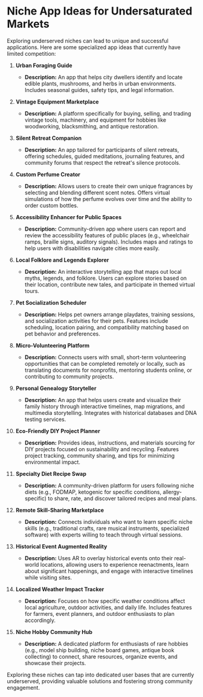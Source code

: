 # Niche App Ideas for Undersaturated Markets

Exploring underserved niches can lead to unique and successful applications. Here are some specialized app ideas that currently have limited competition:

1. **Urban Foraging Guide**
   - **Description:** An app that helps city dwellers identify and locate edible plants, mushrooms, and herbs in urban environments. Includes seasonal guides, safety tips, and legal information.

2. **Vintage Equipment Marketplace**
   - **Description:** A platform specifically for buying, selling, and trading vintage tools, machinery, and equipment for hobbies like woodworking, blacksmithing, and antique restoration.

3. **Silent Retreat Companion**
   - **Description:** An app tailored for participants of silent retreats, offering schedules, guided meditations, journaling features, and community forums that respect the retreat's silence protocols.

4. **Custom Perfume Creator**
   - **Description:** Allows users to create their own unique fragrances by selecting and blending different scent notes. Offers virtual simulations of how the perfume evolves over time and the ability to order custom bottles.

5. **Accessibility Enhancer for Public Spaces**
   - **Description:** Community-driven app where users can report and review the accessibility features of public places (e.g., wheelchair ramps, braille signs, auditory signals). Includes maps and ratings to help users with disabilities navigate cities more easily.

6. **Local Folklore and Legends Explorer**
   - **Description:** An interactive storytelling app that maps out local myths, legends, and folklore. Users can explore stories based on their location, contribute new tales, and participate in themed virtual tours.

7. **Pet Socialization Scheduler**
   - **Description:** Helps pet owners arrange playdates, training sessions, and socialization activities for their pets. Features include scheduling, location pairing, and compatibility matching based on pet behavior and preferences.

8. **Micro-Volunteering Platform**
   - **Description:** Connects users with small, short-term volunteering opportunities that can be completed remotely or locally, such as translating documents for nonprofits, mentoring students online, or contributing to community projects.

9. **Personal Genealogy Storyteller**
   - **Description:** An app that helps users create and visualize their family history through interactive timelines, map migrations, and multimedia storytelling. Integrates with historical databases and DNA testing services.

10. **Eco-Friendly DIY Project Planner**
    - **Description:** Provides ideas, instructions, and materials sourcing for DIY projects focused on sustainability and recycling. Features project tracking, community sharing, and tips for minimizing environmental impact.

11. **Specialty Diet Recipe Swap**
    - **Description:** A community-driven platform for users following niche diets (e.g., FODMAP, ketogenic for specific conditions, allergy-specific) to share, rate, and discover tailored recipes and meal plans.

12. **Remote Skill-Sharing Marketplace**
    - **Description:** Connects individuals who want to learn specific niche skills (e.g., traditional crafts, rare musical instruments, specialized software) with experts willing to teach through virtual sessions.

13. **Historical Event Augmented Reality**
    - **Description:** Uses AR to overlay historical events onto their real-world locations, allowing users to experience reenactments, learn about significant happenings, and engage with interactive timelines while visiting sites.

14. **Localized Weather Impact Tracker**
    - **Description:** Focuses on how specific weather conditions affect local agriculture, outdoor activities, and daily life. Includes features for farmers, event planners, and outdoor enthusiasts to plan accordingly.

15. **Niche Hobby Community Hub**
    - **Description:** A dedicated platform for enthusiasts of rare hobbies (e.g., model ship building, niche board games, antique book collecting) to connect, share resources, organize events, and showcase their projects.

Exploring these niches can tap into dedicated user bases that are currently underserved, providing valuable solutions and fostering strong community engagement.